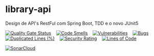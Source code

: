 # library-api

Design de API's RestFul com Spring Boot, TDD e o novo JUnit5

 [![Quality Gate Status](https://sonarcloud.io/api/project_badges/measure?project=wallanpsantos_library-api&metric=alert_status)](https://sonarcloud.io/summary/new_code?id=wallanpsantos_library-api)  &nbsp;&nbsp;  [![Code Smells](https://sonarcloud.io/api/project_badges/measure?project=wallanpsantos_library-api&metric=code_smells)](https://sonarcloud.io/summary/new_code?id=wallanpsantos_library-api) &nbsp;&nbsp; [![Vulnerabilities](https://sonarcloud.io/api/project_badges/measure?project=wallanpsantos_library-api&metric=vulnerabilities)](https://sonarcloud.io/summary/new_code?id=wallanpsantos_library-api) &nbsp;&nbsp; [![Bugs](https://sonarcloud.io/api/project_badges/measure?project=wallanpsantos_library-api&metric=bugs)](https://sonarcloud.io/summary/new_code?id=wallanpsantos_library-api) &nbsp;&nbsp; [![Duplicated Lines (%)](https://sonarcloud.io/api/project_badges/measure?project=wallanpsantos_library-api&metric=duplicated_lines_density)](https://sonarcloud.io/summary/new_code?id=wallanpsantos_library-api)  &nbsp;&nbsp; [![Security Rating](https://sonarcloud.io/api/project_badges/measure?project=wallanpsantos_library-api&metric=security_rating)](https://sonarcloud.io/summary/new_code?id=wallanpsantos_library-api) &nbsp;&nbsp; [![Lines of Code](https://sonarcloud.io/api/project_badges/measure?project=wallanpsantos_library-api&metric=ncloc)](https://sonarcloud.io/summary/new_code?id=wallanpsantos_library-api)
  
  [![SonarCloud](https://sonarcloud.io/images/project_badges/sonarcloud-orange.svg)](https://sonarcloud.io/summary/new_code?id=wallanpsantos_library-api)
